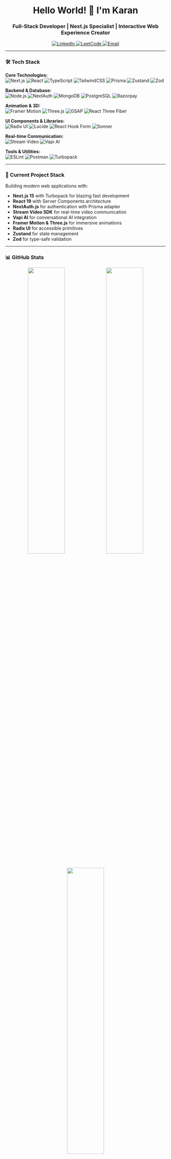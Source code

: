 <h1 align="center">Hello World! 👋 I'm Karan</h1>
<h3 align="center">Full-Stack Developer | Next.js Specialist | Interactive Web Experience Creator</h3>

<p align="center">
  <a href="https://www.linkedin.com/in/karanjyoti-medhi-204822290/" target="_blank">
    <img src="https://img.shields.io/badge/LinkedIn-0077B5?style=for-the-badge&logo=linkedin&logoColor=white" alt="LinkedIn"/>
  </a>
  <a href="https://leetcode.com/u/KTG084/" target="_blank">
    <img src="https://img.shields.io/badge/LeetCode-FFA116?style=for-the-badge&logo=leetcode&logoColor=black" alt="LeetCode"/>
  </a>
  <a href="mailto:karanjyoti_ug_23@civil.nits.ac.in">
    <img src="https://img.shields.io/badge/Email-D14836?style=for-the-badge&logo=gmail&logoColor=white" alt="Email"/>
  </a>
</p>

---

### 🛠️ Tech Stack

**Core Technologies:**  
![Next.js](https://img.shields.io/badge/Next.js-000000?style=for-the-badge&logo=nextdotjs&logoColor=white)
![React](https://img.shields.io/badge/React-20232A?style=for-the-badge&logo=react&logoColor=61DAFB)
![TypeScript](https://img.shields.io/badge/TypeScript-007ACC?style=for-the-badge&logo=typescript&logoColor=white)
![TailwindCSS](https://img.shields.io/badge/Tailwind_CSS-38B2AC?style=for-the-badge&logo=tailwind-css&logoColor=white)
![Prisma](https://img.shields.io/badge/Prisma-3982CE?style=for-the-badge&logo=Prisma&logoColor=white)
![Zustand](https://img.shields.io/badge/Zustand-764ABC?style=for-the-badge&logo=redux&logoColor=white)
![Zod](https://img.shields.io/badge/Zod-1A365D?style=for-the-badge&logo=typescript&logoColor=white)

**Backend & Database:**  
![Node.js](https://img.shields.io/badge/Node.js-339933?style=for-the-badge&logo=nodedotjs&logoColor=white)
![NextAuth](https://img.shields.io/badge/Next_Auth-000000?style=for-the-badge&logo=nextdotjs&logoColor=white)
![MongoDB](https://img.shields.io/badge/MongoDB-47A248?style=for-the-badge&logo=mongodb&logoColor=white)
![PostgreSQL](https://img.shields.io/badge/PostgreSQL-316192?style=for-the-badge&logo=postgresql&logoColor=white)
![Razorpay](https://img.shields.io/badge/Razorpay-02042B?style=for-the-badge&logo=razorpay&logoColor=white)

**Animation & 3D:**  
![Framer Motion](https://img.shields.io/badge/Framer_Motion-0055FF?style=for-the-badge&logo=framer&logoColor=white)
![Three.js](https://img.shields.io/badge/Three.js-000000?style=for-the-badge&logo=threedotjs&logoColor=white)
![GSAP](https://img.shields.io/badge/GSAP-88CE02?style=for-the-badge&logo=greensock&logoColor=white)
![React Three Fiber](https://img.shields.io/badge/React_Three_Fiber-000000?style=for-the-badge&logo=react&logoColor=white)

**UI Components & Libraries:**  
![Radix UI](https://img.shields.io/badge/Radix_UI-161618?style=for-the-badge&logo=radixui&logoColor=white)
![Lucide](https://img.shields.io/badge/Lucide-FF6C37?style=for-the-badge&logo=lucide&logoColor=white)
![React Hook Form](https://img.shields.io/badge/React_Hook_Form-EC5990?style=for-the-badge&logo=reacthookform&logoColor=white)
![Sonner](https://img.shields.io/badge/Sonner-FF4088?style=for-the-badge&logo=sonner&logoColor=white)

**Real-time Communication:**  
![Stream Video](https://img.shields.io/badge/Stream_Video-0052CC?style=for-the-badge&logo=stream&logoColor=white)
![Vapi AI](https://img.shields.io/badge/Vapi_AI-FF6C37?style=for-the-badge&logo=openai&logoColor=white)

**Tools & Utilities:**  
![ESLint](https://img.shields.io/badge/ESLint-4B32C3?style=for-the-badge&logo=eslint&logoColor=white)
![Postman](https://img.shields.io/badge/Postman-FF6C37?style=for-the-badge&logo=postman&logoColor=white)
![Turbopack](https://img.shields.io/badge/Turbopack-000000?style=for-the-badge&logo=turborepo&logoColor=white)

---

### 🎯 Current Project Stack
Building modern web applications with:
- **Next.js 15** with Turbopack for blazing fast development
- **React 19** with Server Components architecture
- **NextAuth.js** for authentication with Prisma adapter
- **Stream Video SDK** for real-time video communication
- **Vapi AI** for conversational AI integration
- **Framer Motion & Three.js** for immersive animations
- **Radix UI** for accessible primitives
- **Zustand** for state management
- **Zod** for type-safe validation

---

### 📊 GitHub Stats

<p align="center">
  <img width="48%" src="https://github-readme-stats.vercel.app/api?username=ktg084&show_icons=true&theme=radical&hide_border=true" />
  <img width="48%" src="https://github-readme-streak-stats.herokuapp.com/?user=ktg084&theme=radical&hide_border=true" />
</p>

<p align="center">
  <img width="48%" src="https://github-readme-stats.vercel.app/api/top-langs/?username=ktg084&layout=compact&theme=radical&hide_border=true" />
</p>

---

### 🚀 Fun Fact
> "Give me the Docs, and I'll deliver the Product" - My developer mantra  
> Currently obsessed with creating immersive 3D web experiences with React Three Fiber!

---

<p align="center">
  <img src="https://komarev.com/ghpvc/?username=ktg084&label=Profile%20Views&color=0e75b6&style=flat" alt="Profile views" />
</p>
